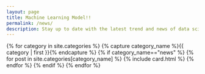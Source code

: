 ```yaml
---
layout: page
title: Machine Learning Model!!
permalink: /news/
description: Stay up to date with the latest trend and news of data science and artificial intelligence. Get the latest tech news and important update of data science domain.
---
```


<div class="post-list">

{% for category in site.categories %}
    {% capture category_name %}{{ category | first }}{% endcapture %}
        {% if category_name=="news" %}
             {% for post in site.categories[category_name] %}
                 {% include card.html %}
             {% endfor %}
        {% endif %}
{% endfor %}

</div>
              